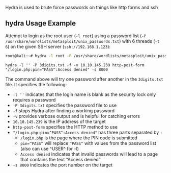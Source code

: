 Hydra is used to brute force passwords on things like http forms and ssh
## hydra Usage Example

Attempt to login as the root user (`-l root`) using a password list (`-P /usr/share/wordlists/metasploit/unix_passwords.txt`) with 6 threads (`-t 6`) on the given SSH server (`ssh://192.168.1.123`):

```bash
root@kali:~# hydra -l root -P /usr/share/wordlists/metasploit/unix_passwords.txt 
```

`hydra -l '' -P 3digits.txt -f -v 10.10.145.239 http-post-form "/login.php:pin=^PASS^:Access denied" -s 8000`

The command above will try one password after another in the `3digits.txt` file. It specifies the following:

- `-l ''` indicates that the login name is blank as the security lock only requires a password
- `-P 3digits.txt` specifies the password file to use
- `-f` stops Hydra after finding a working password
- `-v` provides verbose output and is helpful for catching errors
- `10.10.145.239` is the IP address of the target
- `http-post-form` specifies the HTTP method to use
- `"/login.php:pin=^PASS^:Access denied"` has three parts separated by `:`
    - `/login.php` is the page where the PIN code is submitted
    - `pin=^PASS^` will replace `^PASS^` with values from the password list (also can use ^USER^ for -l)
    - `Access denied` indicates that invalid passwords will lead to a page that contains the text “Access denied”
- `-s 8000` indicates the port number on the target
